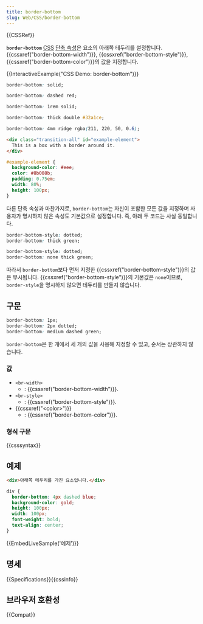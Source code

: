 ```yaml
---
title: border-bottom
slug: Web/CSS/border-bottom
---
```


{{CSSRef}}

**`border-bottom`** [CSS](/ko/docs/Web/CSS) [단축 속성](/ko/docs/Web/CSS/Shorthand_properties)은 요소의 아래쪽 테두리를 설정합니다. {{cssxref("border-bottom-width")}}, {{cssxref("border-bottom-style")}}, {{cssxref("border-bottom-color")}}의 값을 지정합니다.

{{InteractiveExample("CSS Demo: border-bottom")}}

```css interactive-example-choice
border-bottom: solid;
```

```css interactive-example-choice
border-bottom: dashed red;
```

```css interactive-example-choice
border-bottom: 1rem solid;
```

```css interactive-example-choice
border-bottom: thick double #32a1ce;
```

```css interactive-example-choice
border-bottom: 4mm ridge rgba(211, 220, 50, 0.6);
```

```html interactive-example
<div class="transition-all" id="example-element">
  This is a box with a border around it.
</div>
```

```css interactive-example
#example-element {
  background-color: #eee;
  color: #8b008b;
  padding: 0.75em;
  width: 80%;
  height: 100px;
}
```

다른 단축 속성과 마찬가지로, `border-bottom`는 자신이 포함한 모든 값을 지정하며 사용자가 명시하지 않은 속성도 기본값으로 설정합니다. 즉, 아래 두 코드는 사실 동일합니다.

```css
border-bottom-style: dotted;
border-bottom: thick green;
```

```css
border-bottom-style: dotted;
border-bottom: none thick green;
```

따라서 `border-bottom`보다 먼저 지정한 {{cssxref("border-bottom-style")}}의 값은 무시됩니다. {{cssxref("border-bottom-style")}}의 기본값은 `none`이므로, `border-style`을 명시하지 않으면 테두리를 만들지 않습니다.

## 구문

```css
border-bottom: 1px;
border-bottom: 2px dotted;
border-bottom: medium dashed green;
```

`border-bottom`은 한 개에서 세 개의 값을 사용해 지정할 수 있고, 순서는 상관하지 않습니다.

### 값

- `<br-width>`
  - : {{cssxref("border-bottom-width")}}.
- `<br-style>`
  - : {{cssxref("border-bottom-style")}}.
- {{cssxref("&lt;color&gt;")}}
  - : {{cssxref("border-bottom-color")}}.

### 형식 구문

{{csssyntax}}

## 예제

```html
<div>아래쪽 테두리를 가진 요소입니다.</div>
```

```css
div {
  border-bottom: 4px dashed blue;
  background-color: gold;
  height: 100px;
  width: 100px;
  font-weight: bold;
  text-align: center;
}
```

{{EmbedLiveSample('예제')}}

## 명세

{{Specifications}}{{cssinfo}}

## 브라우저 호환성

{{Compat}}
